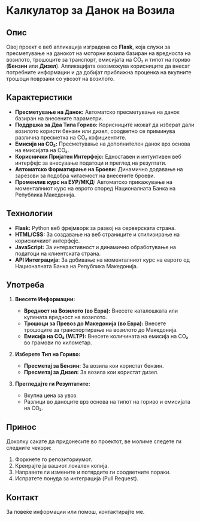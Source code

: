# Калкулатор за Данок на Возила

## Опис

Овој проект е веб апликација изградена со **Flask**, која служи за пресметување на данокот на моторни возила базиран на вредноста на возилото, трошоците за транспорт, емисијата на CO₂ и типот на гориво (**Бензин** или **Дизел**). Апликацијата овозможува корисниците да внесат потребните информации и да добијат приближна проценка на вкупните трошоци поврзани со увозот на возилото.

## Карактеристики

- **Пресметување на Данок:** Автоматско пресметување на данок базиран на внесените параметри.
- **Поддршка за Два Типа Гориво:** Корисниците можат да изберат дали возилото користи бензин или дизел, соодветно се приминува различна пресметка на CO₂ кофициентите.
- **Емисија на CO₂:** Пресметување на дополнителен данок врз основа на емисијата на CO₂.
- **Кориснички Пријатен Интерфејс:** Едноставен и интуитивен веб интерфејс за внесување податоци и преглед на резултати.
- **Автоматско Форматирање на Броеви:** Динамично додавање на зарезови за подобра читаемост на внесените броеви.
- **Променлив курс на ЕУР/МКД:** Автоматско прикажување на моменталниот курс на еврото според Националната Банка на Република Македонија.

## Технологии

- **Flask:** Python веб фрејмворк за развој на серверската страна.
- **HTML/CSS:** За создавање на веб страниците и стилизирање на корисничкиот интерфејс.
- **JavaScript:** За интерактивност и динамично обработување на податоци на клиентската страна.
- **API Интеграција:** За добивање на моменталниот курс на еврото од Националната Банка на Република Македонија.


## Употреба

1. **Внесете Информации:**
   - **Вредност на Возилото (во Евра):** Внесете каталошката или купената вредност на возилото.
   - **Трошоци за Превоз до Македонија (во Евра):** Внесете трошоците за транспортирање на возилото до Македонија.
   - **Емисија на CO₂ (WLTP):** Внесете количината на емисија на CO₂ во грамови по километар.

2. **Изберете Тип на Гориво:**
   - **Пресметај за Бензин:** За возила кои користат бензин.
   - **Пресметај за Дизел:** За возила кои користат дизел.

3. **Прегледајте ги Резултатите:**
   - Вкупна цена за увоз.
   - Разлици во даноците врз основа на типот на гориво и емисијата на CO₂.


## Принос

Доколку сакате да придонесите во проектот, ве молиме следете ги следните чекори:

1. Форкнете го репозиториумот.
2. Креирајте ја вашиот локален копија.
3. Направете ги измените и потврдите ги соодветните пораки.
4. Испратете понуда за интеграција (Pull Request).

## Контакт

За повеќе информации или помош, контактирајте ме.
